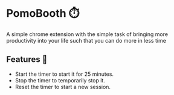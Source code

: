 # PomoBooth ⏱️
A simple chrome extension with the simple task of bringing more productivity into your life such that you can do more in less time

## Features 🚀
- Start the timer to start it for 25 minutes.
- Stop the timer to temporarily stop it.
- Reset the timer to start a new session.
